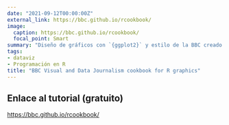 ```yaml
---
date: "2021-09-12T00:00:00Z"
external_link: https://bbc.github.io/rcookbook/
image:
  caption: https://bbc.github.io/rcookbook/
  focal_point: Smart
summary: "Diseño de gráficos con `{ggplot2}` y estilo de la BBC creado por el **BBC data team**"
tags:
- dataviz
- Programación en R
title: "BBC Visual and Data Journalism cookbook for R graphics"
---
```


## Enlace al tutorial (gratuito)

https://bbc.github.io/rcookbook/